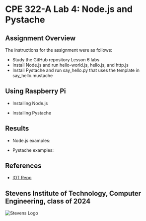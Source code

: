 # CPE 322-A Lab 4: Node.js and Pystache


## Assignment Overview 
The instructions for the assignment were as follows:
* Study the GitHub repository Lesson 6 labs
* Install Node.js and run hello-world.js, hello.js, and http.js
* Install Pystache and run say_hello.py that uses the template in say_hello.mustache

## Using Raspberry Pi 
* Installing Node.js

* Installing Pystache

## Results
* Node.js examples:

* Pystache examples:

## References
* [IOT Repo](https://github.com/kevinwlu/iot)

## Stevens Institute of Technology, Computer Engineering, class of 2024
![Stevens Logo](https://web.stevens.edu/news/newspoints/brand-logos/2020/Circular/Stevens-Circular-Logo-2020_RED.png)

